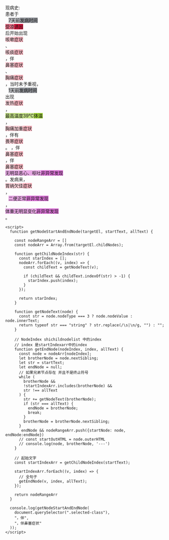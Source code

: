<!DOCTYPE html>
<html lang="en">
  <head>
    <meta charset="UTF-8" />
    <meta name="viewport" content="width=device-width, initial-scale=1.0" />
    <title>Document</title>
  </head>
  <body>
    <div data-v-27fbde70="" class="kie-detail-item">
      <div data-v-27fbde70="" class="txt_title" style="padding-top: 32px;">
        现病史:
      </div>
      <div data-v-27fbde70="" id="illnessHistory" class="selected-class">
        <span></span>患者于
        <div class="inline-block-contain">
          <span
            class="cc"
            data-id="8eaec80c-de0d-408d-8646-9f3e0b382fba"
            style="background-color: rgba(144, 147, 153, 0.6); position: relative; margin-left: 10px; margin-right: 10px;"
            ><span class="block-span1"></span>7天前<span
              class="icon-span1"
              style="background-color:#909399"
              >发病时间</span
            ><span class="demo demo1"></span
          ></span>
        </div>
        <div class="inline-block-contain">
          <span
            class="cc"
            data-id="958c1a5f-71d9-4b7e-a6c1-16bb73a03a3a"
            style="background-color:rgba(220,20,60,0.6);position: relative;"
            ><span class="block-span1"></span>受凉<span
              class="icon-span1"
              style="background-color:#DC143C"
              >诱因</span
            ><span class="demo demo1"></span
          ></span>
        </div>
        后开始出现
        <div class="inline-block-contain">
          <span
            class="cc"
            data-id="2baf8e09-d25f-4aab-ba2f-860270c7ba17"
            style="background-color:rgba(255,182,193,0.6);position: relative;"
            ><span class="block-span1"></span>咳嗽<span
              class="icon-span1"
              style="background-color:#FFB6C1"
              >症状</span
            ><span class="demo demo1"></span
          ></span>
        </div>
        、
        <div class="inline-block-contain">
          <span
            class="cc"
            data-id="84da1b14-1fe5-4cca-b090-d8d9a11bdfda"
            style="background-color:rgba(255,182,193,0.6);position: relative;"
            ><span class="block-span1"></span>咳痰<span
              class="icon-span1"
              style="background-color:#FFB6C1"
              >症状</span
            ><span class="demo demo1"></span
          ></span>
        </div>
        ，伴
        <div class="inline-block-contain">
          <span
            class="cc"
            data-id="3521a8cb-950b-4a45-8200-a3117ef4d47d"
            style="background-color:rgba(255,182,193,0.6);position: relative;"
            ><span class="block-span1"></span>鼻塞<span
              class="icon-span1"
              style="background-color:#FFB6C1"
              >症状</span
            ><span class="demo demo1"></span
          ></span>
        </div>
        、
        <div class="inline-block-contain">
          <span
            class="cc"
            data-id="866e3a2a-91ec-4931-a0c3-f4742e25915f"
            style="background-color:rgba(255,182,193,0.6);position: relative;"
            ><span class="block-span1"></span>胸痛<span
              class="icon-span1"
              style="background-color:#FFB6C1"
              >症状</span
            ><span class="demo demo1"></span
          ></span>
        </div>
        ，当时未予重视，
        <div class="inline-block-contain">
          <span
            class="cc"
            data-id="99972033-4fc6-4aef-bd13-cf3e4458b7d0"
            style="background-color: rgba(144, 147, 153, 0.6); position: relative; margin-left: 10px; margin-right: 10px;"
            ><span class="block-span1"></span>1天前<span
              class="icon-span1"
              style="background-color:#909399"
              >发病时间</span
            ><span class="demo demo1"></span
          ></span>
        </div>
        出现
        <div class="inline-block-contain">
          <span
            class="cc"
            data-id="8c3613e1-23ed-45a6-b3d9-358451ebe2f7"
            style="background-color:rgba(255,182,193,0.6);position: relative;"
            ><span class="block-span1"></span>发热<span
              class="icon-span1"
              style="background-color:#FFB6C1"
              >症状</span
            ><span class="demo demo1"></span
          ></span>
        </div>
        ，
        <div class="inline-block-contain">
          <span
            class="cc"
            data-id="ab3d3a36-93f9-4c7d-98b9-864546b20d8b"
            style="background-color:rgba(153,204,51,0.6);position: relative;"
            ><span class="block-span1"></span>最高温度39℃<span
              class="icon-span1"
              style="background-color:#99CC33"
              >体温</span
            ><span class="demo demo1"></span
          ></span>
        </div>
        ，
        <div class="inline-block-contain">
          <span
            class="cc"
            data-id="fcb3d19f-ffa0-417b-b805-455de2b8f6a3"
            style="background-color:rgba(255,182,193,0.6);position: relative;"
            ><span class="block-span1"></span>胸痛加重<span
              class="icon-span1"
              style="background-color:#FFB6C1"
              >症状</span
            ><span class="demo demo1"></span
          ></span>
        </div>
        ，伴有
        <div class="inline-block-contain">
          <span
            class="cc"
            data-id="c359b673-76e8-41d1-8ec6-62063356b60b"
            style="background-color:rgba(255,182,193,0.6);position: relative;"
            ><span class="block-span1"></span>畏寒<span
              class="icon-span1"
              style="background-color:#FFB6C1"
              >症状</span
            ><span class="demo demo1"></span
          ></span>
        </div>
        。 ，伴
        <div class="inline-block-contain">
          <span
            class="cc"
            data-id="3521a8cb-950b-4a45-8200-a3117ef4d47d"
            style="background-color:rgba(255,182,193,0.6);position: relative;"
            ><span class="block-span1"></span>鼻塞<span
              class="icon-span1"
              style="background-color:#FFB6C1"
              >症状</span
            ><span class="demo demo1"></span
          ></span>
        </div>
        ，伴
        <div class="inline-block-contain">
          <span
            class="cc"
            data-id="3521a8cb-950b-4a45-8200-a3117ef4d47d"
            style="background-color:rgba(255,182,193,0.6);position: relative;"
            ><span class="block-span1"></span>鼻塞<span
              class="icon-span1"
              style="background-color:#FFB6C1"
              >症状</span
            ><span class="demo demo1"></span
          ></span>
        </div>
        <div class="inline-block-contain">
          <span
            class="cc"
            data-id="ffa481a4-9981-4abe-bc8c-99e1e69e8295"
            style="background-color:rgba(218,112,214,0.6);position: relative;"
            ><span class="block-span1"></span>无明显恶心、呕吐<span
              class="icon-span1"
              style="background-color:#DA70D6"
              >非异常发现</span
            ><span class="demo demo1"></span
          ></span>
        </div>
        。发病来，
        <div class="inline-block-contain">
          <span
            class="cc"
            data-id="bfac49cc-3075-4882-920a-9603131e848d"
            style="background-color:rgba(255,182,193,0.6);position: relative;"
            ><span class="block-span1"></span>胃纳欠佳<span
              class="icon-span1"
              style="background-color:#FFB6C1"
              >症状</span
            ><span class="demo demo1"></span
          ></span>
        </div>
        ，
        <div class="inline-block-contain">
          <span
            class="cc"
            data-id="f8f7b1b2-5400-46d8-b060-c288957e31dc"
            style="background-color: rgba(218, 112, 214, 0.6); position: relative; margin-left: 10px; margin-right: 10px;"
            ><span class="block-span1"></span>二便正常<span
              class="icon-span1"
              style="background-color:#DA70D6"
              >非异常发现</span
            ><span class="demo demo1"></span
          ></span>
        </div>
        ，
        <div class="inline-block-contain">
          <span
            class="cc"
            data-id="de1a99bc-72fc-4e18-926f-5552cd95324e"
            style="background-color:rgba(218,112,214,0.6);position: relative;"
            ><span class="block-span1"></span>体重无明显变化<span
              class="icon-span1"
              style="background-color:#DA70D6"
              >非异常发现</span
            ><span class="demo demo1"></span
          ></span>
        </div>
        。
      </div>
    </div>

    <script>
      function getNodeStartAndEndNode(targetEl, startText, allText) {
        
        const nodeRangeArr = []
        const nodeArr = Array.from(targetEl.childNodes);
        
        function getChildNodeIndex(str) {
          const starIndex = [];
          nodeArr.forEach((v, index) => {
            const childText = getNodeText(v);

            if (childText && childText.indexOf(str) > -1) {
              starIndex.push(index);
            }
          });

          return starIndex;
        }

        function getNodeText(node) {
          const str = node.nodeType === 3 ? node.nodeValue : node.innerText;
          return typeof str === "string" ? str.replace(/\s|\n/g, "") : "";
        }

        // NodeIndex shichildnodelist 中的index
        // index 是startIndexarr中的index
        function getEndNode(nodeIndex, index, allText) {
          const node = nodeArr[nodeIndex];
          let brotherNode = node.nextSibling;
          let str = startText;
          let endNode = null;
          // 如果兄弟节点存在 并且不是终止符号
          while (
            brotherNode &&
            !startIndexArr.includes(brotherNode) &&
            str !== allText
          ) {
            str += getNodeText(brotherNode);
            if (str === allText) {
              endNode = brotherNode;
              break;
            }
            brotherNode = brotherNode.nextSibling;
          }
           endNode && nodeRangeArr.push({startNode: node, endNode:endNode})
          // const startOutHTML = node.outerHTML
          // console.log(node, brotherNode, '---')
        }

        // 起始文字
        const startIndexArr = getChildNodeIndex(startText);

        startIndexArr.forEach((v, index) => {
          // 全句子
          getEndNode(v, index, allText);
        });

        return nodeRangeArr
      }

      console.log(getNodeStartAndEndNode(
        document.querySelector(".selected-class"),
        "，伴",
        "，伴鼻塞症状"
      ));
    </script>
  </body>
</html>
